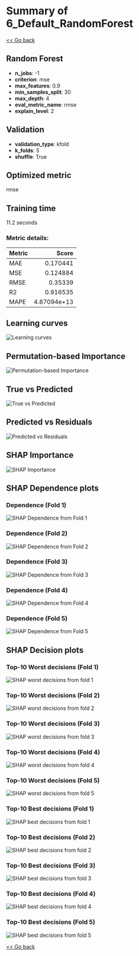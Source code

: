 # Summary of 6_Default_RandomForest

[<< Go back](../README.md)


## Random Forest
- **n_jobs**: -1
- **criterion**: mse
- **max_features**: 0.9
- **min_samples_split**: 30
- **max_depth**: 4
- **eval_metric_name**: rmse
- **explain_level**: 2

## Validation
 - **validation_type**: kfold
 - **k_folds**: 5
 - **shuffle**: True

## Optimized metric
rmse

## Training time

11.2 seconds

### Metric details:
| Metric   |       Score |
|:---------|------------:|
| MAE      | 0.170441    |
| MSE      | 0.124884    |
| RMSE     | 0.35339     |
| R2       | 0.916535    |
| MAPE     | 4.87094e+13 |



## Learning curves
![Learning curves](learning_curves.png)

## Permutation-based Importance
![Permutation-based Importance](permutation_importance.png)
## True vs Predicted

![True vs Predicted](true_vs_predicted.png)


## Predicted vs Residuals

![Predicted vs Residuals](predicted_vs_residuals.png)



## SHAP Importance
![SHAP Importance](shap_importance.png)

## SHAP Dependence plots

### Dependence (Fold 1)
![SHAP Dependence from Fold 1](learner_fold_0_shap_dependence.png)
### Dependence (Fold 2)
![SHAP Dependence from Fold 2](learner_fold_1_shap_dependence.png)
### Dependence (Fold 3)
![SHAP Dependence from Fold 3](learner_fold_2_shap_dependence.png)
### Dependence (Fold 4)
![SHAP Dependence from Fold 4](learner_fold_3_shap_dependence.png)
### Dependence (Fold 5)
![SHAP Dependence from Fold 5](learner_fold_4_shap_dependence.png)

## SHAP Decision plots

### Top-10 Worst decisions (Fold 1)
![SHAP worst decisions from fold 1](learner_fold_0_shap_worst_decisions.png)
### Top-10 Worst decisions (Fold 2)
![SHAP worst decisions from fold 2](learner_fold_1_shap_worst_decisions.png)
### Top-10 Worst decisions (Fold 3)
![SHAP worst decisions from fold 3](learner_fold_2_shap_worst_decisions.png)
### Top-10 Worst decisions (Fold 4)
![SHAP worst decisions from fold 4](learner_fold_3_shap_worst_decisions.png)
### Top-10 Worst decisions (Fold 5)
![SHAP worst decisions from fold 5](learner_fold_4_shap_worst_decisions.png)
### Top-10 Best decisions (Fold 1)
![SHAP best decisions from fold 1](learner_fold_0_shap_best_decisions.png)
### Top-10 Best decisions (Fold 2)
![SHAP best decisions from fold 2](learner_fold_1_shap_best_decisions.png)
### Top-10 Best decisions (Fold 3)
![SHAP best decisions from fold 3](learner_fold_2_shap_best_decisions.png)
### Top-10 Best decisions (Fold 4)
![SHAP best decisions from fold 4](learner_fold_3_shap_best_decisions.png)
### Top-10 Best decisions (Fold 5)
![SHAP best decisions from fold 5](learner_fold_4_shap_best_decisions.png)

[<< Go back](../README.md)
